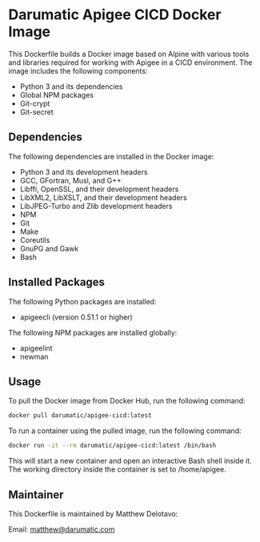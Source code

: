 # Darumatic Apigee CICD Docker Image

This Dockerfile builds a Docker image based on Alpine with various tools and libraries required for working with Apigee in a CICD environment. The image includes the following components:

- Python 3 and its dependencies
- Global NPM packages
- Git-crypt
- Git-secret

## Dependencies

The following dependencies are installed in the Docker image:

- Python 3 and its development headers
- GCC, GFortran, Musl, and G++
- Libffi, OpenSSL, and their development headers
- LibXML2, LibXSLT, and their development headers
- LibJPEG-Turbo and Zlib development headers
- NPM
- Git
- Make
- Coreutils
- GnuPG and Gawk
- Bash

## Installed Packages

The following Python packages are installed:

- apigeecli (version 0.51.1 or higher)

The following NPM packages are installed globally:

- apigeelint
- newman

## Usage

To pull the Docker image from Docker Hub, run the following command:

```bash
docker pull darumatic/apigee-cicd:latest
```

To run a container using the pulled image, run the following command:

```bash
docker run -it --rm darumatic/apigee-cicd:latest /bin/bash
```

This will start a new container and open an interactive Bash shell inside it. The working directory inside the container is set to /home/apigee.

## Maintainer
This Dockerfile is maintained by Matthew Delotavo:

Email: matthew@darumatic.com
